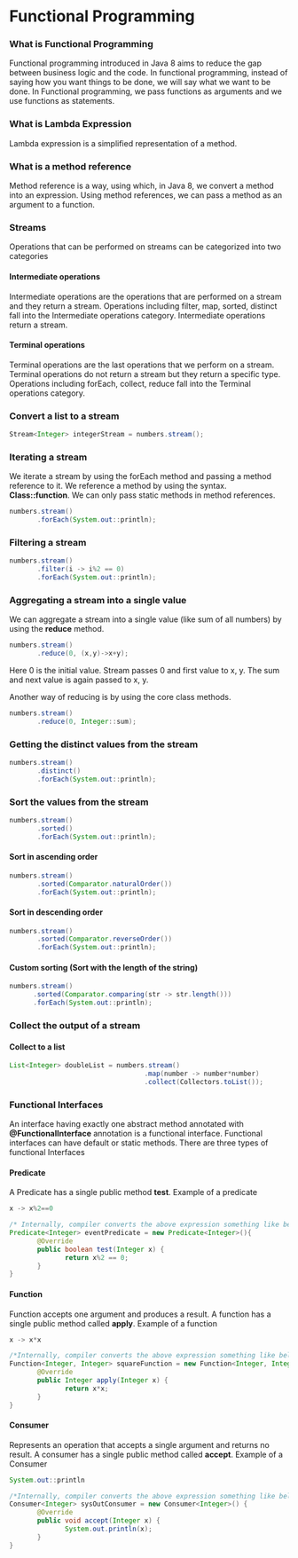 # Functional Programming
### What is Functional Programming
Functional programming introduced in Java 8 aims to reduce the gap between business logic and the code. In functional programming, instead of saying how you want things to be done, we will say what we want to be done. In Functional programming, we pass functions as arguments and we use functions as statements. 

### What is Lambda Expression
Lambda expression is a simplified representation of a method. 

### What is a method reference
Method reference is a way, using which, in Java 8, we convert a method into an expression. Using method references, we can pass a method as an argument to a function. 

### Streams
Operations that can be performed on streams can be categorized into two categories
#### Intermediate operations
Intermediate operations are the operations that are performed on a stream and they return a stream. Operations including filter, map, sorted, distinct fall into the Intermediate operations category. Intermediate operations return a stream.

#### Terminal operations
Terminal operations are the last operations that we perform on a stream. Terminal operations do not return a stream but they return a specific type. Operations including forEach, collect, reduce fall into the Terminal operations category. 

### Convert a list to a stream
```java
Stream<Integer> integerStream = numbers.stream();
```

### Iterating a stream
We iterate a stream by using the forEach method and passing a method reference to it. We reference a method by using the syntax. **Class::function**. We can only pass static methods in method references.
```java
numbers.stream()
       .forEach(System.out::println);
```

### Filtering a stream
```java
numbers.stream()
       .filter(i -> i%2 == 0)
       .forEach(System.out::println);
```

### Aggregating a stream into a single value
We can aggregate a stream into a single value (like sum of all numbers) by using the **reduce** method.
```java
numbers.stream()
       .reduce(0, (x,y)->x+y);
```
Here 0 is the initial value. Stream passes 0 and first value to x, y. The sum and next value is again passed to x, y.

Another way of reducing is by using the core class methods.
```java
numbers.stream()
       .reduce(0, Integer::sum);
```

### Getting the distinct values from the stream
```java
numbers.stream()
       .distinct()
       .forEach(System.out::println);
```
### Sort the values from the stream
```java
numbers.stream()
       .sorted()
       .forEach(System.out::println);
```
#### Sort in ascending order
```java
numbers.stream()
       .sorted(Comparator.naturalOrder())
       .forEach(System.out::println);
```
#### Sort in descending order
```java
numbers.stream()
       .sorted(Comparator.reverseOrder())
       .forEach(System.out::println);
```
#### Custom sorting (Sort with the length of the string)
```java
numbers.stream()
      .sorted(Comparator.comparing(str -> str.length()))
      .forEach(System.out::println);
```
### Collect the output of a stream
#### Collect to a list
```java
List<Integer> doubleList = numbers.stream()
                                  .map(number -> number*number)
                                  .collect(Collectors.toList());
```
### Functional Interfaces
An interface having exactly one abstract method annotated with **@FunctionalInterface** annotation is a functional interface. Functional interfaces can have default or static methods. There are three types of functional Interfaces
#### Predicate
A Predicate has a single public method **test**. Example of a predicate
```java
x -> x%2==0

/* Internally, compiler converts the above expression something like below*/
Predicate<Integer> eventPredicate = new Predicate<Integer>(){
       @Override
       public boolean test(Integer x) {
              return x%2 == 0;
       }
}
```
#### Function
Function accepts one argument and produces a result. A function has a single public method called **apply**. Example of a function
```java
x -> x*x

/*Internally, compiler converts the above expression something like below*/
Function<Integer, Integer> squareFunction = new Function<Integer, Integer>() {
       @Override
       public Integer apply(Integer x) {
              return x*x;
       }
}
```
#### Consumer
Represents an operation that accepts a single argument and returns no result. A consumer has a single public method called **accept**. Example of a Consumer
```java
System.out::println

/*Internally, compiler converts the above expression something like below*/
Consumer<Integer> sysOutConsumer = new Consumer<Integer>() {
       @Override
       public void accept(Integer x) {
              System.out.println(x);
       }
}
```
